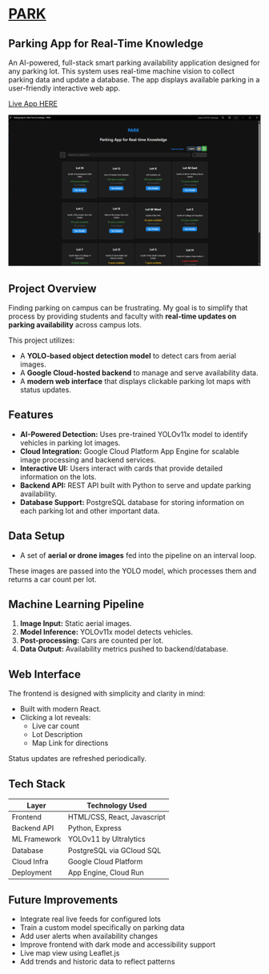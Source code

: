 # [PARK](https://vision-447321.web.app/)
##  Parking App for Real-Time Knowledge

An AI-powered, full-stack smart parking availability application designed for any parking lot. This system uses real-time machine vision to collect parking data and update a database. The app displays available parking in a user-friendly interactive web app.


[Live App HERE](https://vision-447321.web.app/)

 ![alt text](park.png)
 
## Project Overview

Finding parking on campus can be frustrating. My goal is to simplify that process by providing students and faculty with **real-time updates on parking availability** across campus lots.

This project utilizes:
- A **YOLO-based object detection model** to detect cars from aerial images.
- A **Google Cloud-hosted backend** to manage and serve availability data.
- A **modern web interface** that displays clickable parking lot maps with status updates.

## Features

-  **AI-Powered Detection:** Uses pre-trained YOLOv11x model to identify vehicles in parking lot images.
-  **Cloud Integration:** Google Cloud Platform App Engine for scalable image processing and backend services.
-  **Interactive UI:** Users interact with cards that provide detailed information on the lots.
-  **Backend API:** REST API built with Python to serve and update parking availability.
-  **Database Support:** PostgreSQL database for storing information on each parking lot and other important data.

## Data Setup


- A set of **aerial or drone images** fed into the pipeline on an interval loop.

These images are passed into the YOLO model, which processes them and returns a car count per lot.

## Machine Learning Pipeline

1. **Image Input:** Static aerial images.
2. **Model Inference:** YOLOv11x model detects vehicles.
3. **Post-processing:** Cars are counted per lot.
4. **Data Output:** Availability metrics pushed to backend/database.


## Web Interface

The frontend is designed with simplicity and clarity in mind:

- Built with modern React.
- Clicking a lot reveals:
  - Live car count
  - Lot Description
  - Map Link for directions
  
Status updates are refreshed periodically.

## Tech Stack

| Layer         | Technology Used                          |
|--------------|-------------------------------------------|
| Frontend     | HTML/CSS, React, Javascript |
| Backend API  | Python, Express                |
| ML Framework | YOLOv11 by Ultralytics                      |
| Database     | PostgreSQL via GCloud SQL   |
| Cloud Infra  | Google Cloud Platform                     |
| Deployment   | App Engine, Cloud Run             |


## Future Improvements

- Integrate real live feeds for configured lots
- Train a custom model specifically on parking data
- Add user alerts when availability changes
- Improve frontend with dark mode and accessibility support
- Live map view using Leaflet.js
- Add trends and historic data to reflect patterns

